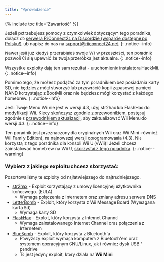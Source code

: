 ```yaml
---
title: "Wprowadzenie"
---
```


{% include toc title="Zawartość" %}

Jeżeli potrzebujesz pomocy z czymkolwiek dotyczącym tego poradnika, dołącz do [serwera RiiConnect24 na Discordzie (wsparcie dostępne po Polsku!)](https://discord.gg/rc24) lub napisz do nas na [support@riiconnect24.net](mailto:support@riiconnect24.net).
{: .notice--info}

Nawet jeśli już kiedyś przerabiałeś swoje Wii w przeszłości, ten poradnik pozwoli Ci się upewnić że twoja przeróbka jest aktualna.
{: .notice--info}

Wszystkie exploity dają ten sam rezultat - uruchomienie instalatora HackMii.
{: .notice--info}

Pomimo tego, że możesz podążać za tym poradnikiem bez posiadania karty SD, nie będziesz mógł stworzyć lub przywrócić kopii zapasowej pamięci NAND korzystając z BootMii oraz nie będziesz mógł korzystać z każdego homebrew.
{: .notice--info}

Jeśli Twoje Menu Wii nie jest w wersji 4.3, użyj str2hax lub FlashHax do modyfikacji Wii. Kiedy skończysz zgodnie z przewodnikiem, postępuj zgodnie z [przewodnikiem aktualizacji](update), aby zaktualizować Wii Menu do wersji 4.3.
{: .notice--info}

Ten poradnik jest przeznaczony dla oryginalnych Wii oraz Wii Mini (również Wii Family Edition), na najnowszej wersji oprogramowania (4.3). Nie korzystaj z tego poradnika dla konsoli Wii U (vWii)! Jeżeli chcesz zainstalować homebrew na Wii U, [skorzystaj z tego poradnika](https://wiiu.hacks.guide).
{: .notice--warning}

### Wybierz z jakiego exploitu chcesz skorzystać:

Posortowaliśmy te exploity od najłatwiejszego do najtrudniejszego.

- [str2hax](str2hax) - Exploit korzystający z umowy licencyjnej użytkownika końcowego. (EULA)
    * Wymaga połączenia z Internetem oraz zmiany adresu serwera DNS
- [LetterBomb](letterbomb) - Exploit, który korzysta z Wii Message Board (Wymagana karta Sd)
    * Wymaga karty SD
- [FlashHax](flashhax) - Exploit, który korzysta z Internet Channel
    * Wymaga zainstalowanego Internet Channel oraz połączenia z Internetem
- [BlueBomb](bluebomb) - Exploit, który korzysta z Bluetooth'a
    * Powyższy exploit wymaga komputera z Bluetooth'em oraz systemem operacyjnym GNU/Linux, jak i również dysk USB / pendrive
    * To jest jedyny exploit, który działa na **Wii Mini**
